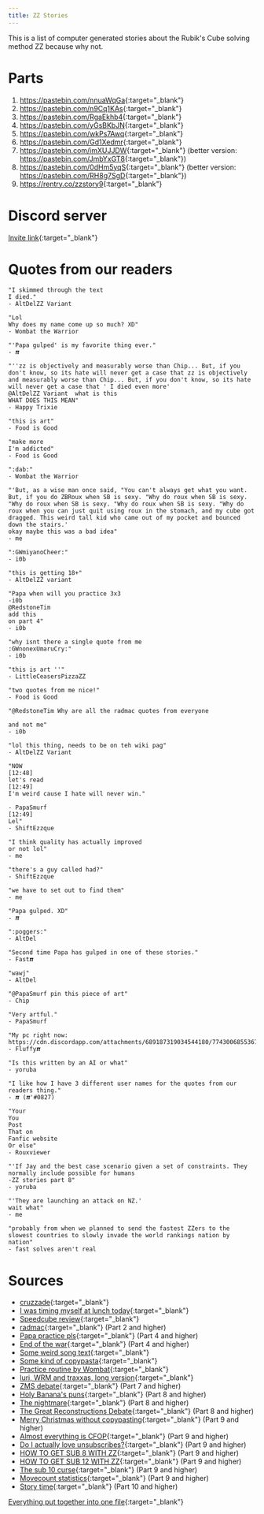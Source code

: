 ```yaml
---
title: ZZ Stories
---
```

This is a list of computer generated stories about the Rubik's Cube solving method ZZ because why not.

# Parts
1. <https://pastebin.com/nnuaWqGa>{:target="_blank"}
2. <https://pastebin.com/n9Cq1KAs>{:target="_blank"}
3. <https://pastebin.com/RgaEkhb4>{:target="_blank"}
4. <https://pastebin.com/yGsBKbJN>{:target="_blank"}
5. <https://pastebin.com/wkPs7Awq>{:target="_blank"}
6. <https://pastebin.com/Gd1Xedmr>{:target="_blank"}
7. <https://pastebin.com/imXUJJDW>{:target="_blank"} (better version: <https://pastebin.com/JmbYxGT8>{:target="_blank"})
8. <https://pastebin.com/0dHm5yqS>{:target="_blank"} (better version: <https://pastebin.com/RH8g7SgD>{:target="_blank"})
9. <https://rentry.co/zzstory9>{:target="_blank"}

# Discord server
[Invite link](https://discord.gg/w8SDHjF){:target="_blank"}

# Quotes from our readers
```
"I skimmed through the text
I died."
- AltDelZZ Variant
 
"Lol
Why does my name come up so much? XD"
- Wombat the Warrior
 
"'Papa gulped' is my favorite thing ever."
- 𝝅
 
"''zz is objectively and measurably worse than Chip... But, if you don't know, so its hate will never get a case that zz is objectively and measurably worse than Chip... But, if you don't know, so its hate will never get a case that ' I died even more'
@AltDelZZ Variant  what is this
WHAT DOES THIS MEAN"
- Happy Trixie
 
"this is art"
- Food is Good
 
"make more
I'm addicted"
- Food is Good
 
":dab:"
- Wombat the Warrior
 
"'But, as a wise man once said, "You can't always get what you want. But, if you do ZBRoux when SB is sexy. "Why do roux when SB is sexy. "Why do roux when SB is sexy. "Why do roux when SB is sexy. "Why do roux when you can just quit using roux in the stomach, and my cube got dragged. This weird tall kid who came out of my pocket and bounced down the stairs.'
okay maybe this was a bad idea"
- me

":GWmiyanoCheer:"
- i0b

"this is getting 18+"
- AltDelZZ variant

"Papa when will you practice 3x3
-i0b
@RedstoneTim
add this
on part 4"
- i0b

"why isnt there a single quote from me
:GWnonexUmaruCry:"
- i0b

"this is art ''"
- LittleCeasersPizzaZZ

"two quotes from me nice!"
- Food is Good

"@RedstoneTim Why are all the radmac quotes from everyone

and not me"
- i0b

"lol this thing, needs to be on teh wiki pag"
- AltDelZZ Variant

"NOW
[12:48]
let's read
[12:49]
I'm weird cause I hate will never win."
 
- PapaSmurf
[12:49]
Lel"
- ShiftEzzque

"I think quality has actually improved
or not lol"
- me

"there's a guy called had?"
- ShiftEzzque

"we have to set out to find them"
- me

"Papa gulped. XD"
- 𝝅

":poggers:"
- AltDel

"Second time Papa has gulped in one of these stories."
- Fast𝝅

"wawj"
- AltDel

"@PapaSmurf pin this piece of art"
- Chip

"Very artful."
- PapaSmurf

"My pc right now:
https://cdn.discordapp.com/attachments/689187319034544180/774300685536722954/crying.jpg"
- Fluffy𝝅

"Is this written by an AI or what"
- yoruba

"I like how I have 3 different user names for the quotes from our readers thing."
- 𝝅 (𝝅'#0827)

"Your
You
Post
That on
Fanfic website
Or else"
- Rouxviewer

"'If Jay and the best case scenario given a set of constraints. They normally include possible for humans
-ZZ stories part 8"
- yoruba

"'They are launching an attack on NZ.'
wait what"
- me

"probably from when we planned to send the fastest ZZers to the slowest countries to slowly invade the world rankings nation by nation"
- fast solves aren't real
```

# Sources
* [cruzzade](https://docs.google.com/document/d/1bfYK3yhCsTzz_lh1c-5aBytJBEDGMEv9okhUwrFpnts){:target="_blank"}
* [I was timing myself at lunch today](https://discordapp.com/channels/455707295205294081/455708462870167556/667288993775353927){:target="_blank"}
* [Speedcube review](https://discordapp.com/channels/455707295205294081/689187319034544180/739440848797958154){:target="_blank"}
* [radmac](https://discordapp.com/channels/455707295205294081/689187319034544180/739557682289311765){:target="_blank"} (Part 2 and higher)
* [Papa practice pls](https://discordapp.com/channels/455707295205294081/689187319034544180/739753326887043102){:target="_blank"} (Part 4 and higher)
* [End of the war](https://discordapp.com/channels/455707295205294081/455708462870167556/730530697294381088){:target="_blank"} (Part 4 and higher)
* [Some weird song text](https://discordapp.com/channels/455707295205294081/689187319034544180/741242105250185266){:target="_blank"}
* [Some kind of copypasta](https://discordapp.com/channels/455707295205294081/689187319034544180/747532208306257992){:target="_blank"}
* [Practice routine by Wombat](https://discordapp.com/channels/455707295205294081/455708462870167556/706962473340633209){:target="_blank"}
* [luri, WRM and traxxas, long version](https://discordapp.com/channels/455707295205294081/455708462870167556/667252799733497856){:target="_blank"}
* [ZMS debate](https://discordapp.com/channels/455707295205294081/455708462870167556/773503128342888458){:target="_blank"} (Part 7 and higher)
* [Holy Banana's puns](https://discord.com/channels/455707295205294081/455708462870167556/791078814591090759){:target="_blank"} (Part 8 and higher)
* [The nightmare](https://discord.com/channels/455707295205294081/455708462870167556/791235925736161290){:target="_blank"} (Part 8 and higher)
* [The Great Reconstructions Debate](https://youtu.be/WDihPW9o5-s){:target="_blank"} (Part 8 and higher)
* [Merry Christmas without copypasting](https://discord.com/channels/455707295205294081/455708462870167556/791747705457737758){:target="_blank"} (Part 9 and higher)
* [Almost everything is CFOP](https://discord.com/channels/455707295205294081/455708462870167556/793179723450548255){:target="_blank"} (Part 9 and higher)
* [Do I actually love unsubscribes?](https://discord.com/channels/455707295205294081/455708462870167556/805213871685107781){:target="_blank"} (Part 9 and higher)
* [HOW TO GET SUB 8 WITH ZZ](https://docs.google.com/document/d/1a7yqlGhfE2nESAuO-uNZvMEJpDW-sAiB_-NMTylEPJA){:target="_blank"} (Part 9 and higher)
* [HOW TO GET SUB 12 WITH ZZ](https://docs.google.com/document/d/1raFgk1M5TReCsLo53r0XRQf98msxTTeOwnlzUJ7xDD0){:target="_blank"} (Part 9 and higher)
* [The sub 10 curse](https://discord.com/channels/455707295205294081/689187319034544180/811879066340687893){:target="_blank"} (Part 9 and higher)
* [Movecount statistics](https://discord.com/channels/455707295205294081/714831722122051645/816001987941236758){:target="_blank"} (Part 9 and higher)
* [Story time](https://discord.com/channels/455707295205294081/455708462870167556/716368930058535033){:target="_blank"} (Part 10 and higher)

[Everything put together into one file](https://pastebin.com/gE8J93VQ){:target="_blank"}